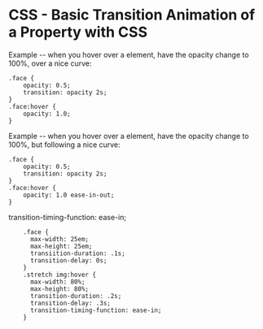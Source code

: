 # CSS - Basic Transition Animation of a Property with CSS

Example -- when you hover over a element, have the opacity change to 100%, over a nice curve:

	.face {
		opacity: 0.5; 
		transition: opacity 2s;
	}
	.face:hover {
		opacity: 1.0;
	}


Example -- when you hover over a element, have the opacity change to 100%, but following a nice curve:

	.face {
		opacity: 0.5; 
		transition: opacity 2s;
	}
	.face:hover {
		opacity: 1.0 ease-in-out;
	}


transition-timing-function: ease-in;


		.face {
		  max-width: 25em;
		  max-height: 25em;
		  transiition-duration: .1s;
		  transition-delay: 0s;
		}
		.stretch img:hover {
		  max-width: 80%;
		  max-height: 80%;
		  transition-duration: .2s;
		  transition-delay: .3s;
		  transition-timing-function: ease-in;
		}
